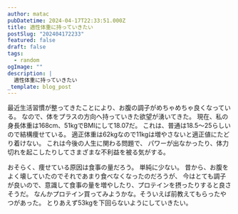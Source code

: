 ```yaml
---
author: matac
pubDatetime: 2024-04-17T22:33:51.000Z
title: 適性体重に持っていきたい
postSlug: "202404172233"
featured: false
draft: false
tags:
  - random
ogImage: ""
description: |
  適性体重に持っていきたい
_template: blog_post
---
```


最近生活習慣が整ってきたことにより、お腹の調子がめちゃめちゃ良くなっている。
なので、体をプラスの方向へ持っていきた欲望が湧いてきた。
現在、私の身長体重は168cm、51kgでBMIにして18.07だ。
これは、普通は18.5〜25らしいので結構痩せている。
適正体重は62kgなので11kgは増やさないと適正値にたどり着けない。
これは今後の人生に関わる問題で、
パワーが出なかったり、体力切れを起こしたりしてさまざまな不利益を被る気がする。

おそらく、痩せている原因は食事の量だろう。
単純に少ない。
昔から、お腹をよく壊していたのでそれであまり食べなくなったのだろうが、
今はとても調子が良いので、意識して食事の量を増やしたり、プロテインを摂ったりすると良さそうだ。
なんかプロテイン買ってみようかな。そういえば前教えてもらったやつがあった。
とりあえず53kgを下回らないようにしていきたい。
